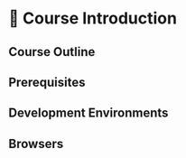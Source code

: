 # 🙌 Course Introduction

## Course Outline

## Prerequisites

## Development Environments

## Browsers